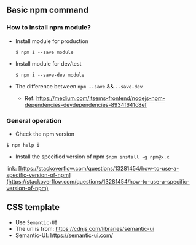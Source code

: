 

## Basic npm command



### How to install npm module?

- Install module for production
    ```
    $ npm i --save module
    ```
- Install module for dev/test
    ```
    $ npm i --save-dev module
    ```

- The difference between `npm --save` && `--save-dev`
    - Ref: https://medium.com/itsems-frontend/nodejs-npm-dependencies-devdependencies-8934f641c8ef
    

### General operation

- Check the npm version 
```
$ npm help i
```


- Install the specified version of  npm
   `$npm install -g npm@x.x`

link: [https://stackoverflow.com/questions/13281454/how-to-use-a-specific-version-of-npm](https://stackoverflow.com/questions/13281454/how-to-use-a-specific-version-of-npm)



## CSS template
- Use `Semantic-UI`
- The url is from: https://cdnjs.com/libraries/semantic-ui
- Semantic-UI: https://semantic-ui.com/